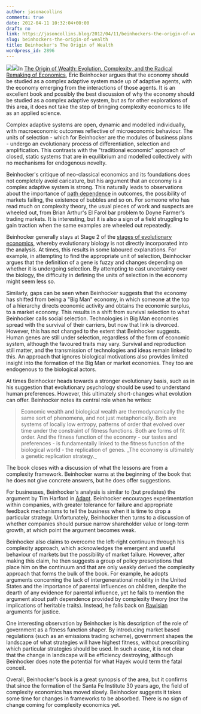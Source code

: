 ```yaml
---
author: jasonacollins
comments: true
date: 2012-04-11 10:32:04+00:00
draft: no
link: https://jasoncollins.blog/2012/04/11/beinhockers-the-origin-of-wealth/
slug: beinhockers-the-origin-of-wealth
title: Beinhocker's The Origin of Wealth
wordpress_id: 2896
---
```


[![](//ws-na.amazon-adsystem.com/widgets/q?_encoding=UTF8&ASIN=1422121038&Format=_SL250_&ID=AsinImage&MarketPlace=US&ServiceVersion=20070822&WS=1&tag=evolvieconom-20)](https://www.amazon.com/Origin-Wealth-Remaking-Economics-Business/dp/1422121038/ref=as_li_ss_il?ref_=nav_ya_signin&&linkCode=li3&tag=evolvieconom-20&linkId=98c76b1cdf77f75642d22769f5d38feb)![](https://ir-na.amazon-adsystem.com/e/ir?t=evolvieconom-20&l=li3&o=1&a=1422121038)In [The Origin of Wealth: Evolution, Complexity, and the Radical Remaking of Economics](https://amzn.to/2rrkFl0), Eric Beinhocker argues that the economy should be studied as a complex adaptive system made up of adaptive agents, with the economy emerging from the interactions of those agents. It is an excellent book and possibly the best discussion of why the economy should be studied as a complex adaptive system, but as for other explorations of this area, it does not take the step of bringing complexity economics to life as an applied science.

Complex adaptive systems are open, dynamic and modelled individually, with macroeconomic outcomes reflective of microeconomic behaviour. The units of selection - which for Beinhocker are the modules of business plans - undergo an evolutionary process of differentiation, selection and amplification. This contrasts with the "traditional economic" approach of closed, static systems that are in equilibrium and modelled collectively with no mechanisms for endogenous novelty.

Beinhocker's critique of neo-classical economics and its foundations does not completely avoid caricature, but his argument that an economy is a complex adaptive system is strong. This naturally leads to observations about the importance of [path dependence](http://en.wikipedia.org/wiki/Path_dependence) in outcomes, the possibility of markets failing, the existence of bubbles and so on. For someone who has read much on complexity theory, the usual pieces of work and suspects are wheeled out, from Brian Arthur's El Farol bar problem to Doyne Farmer's trading markets. It is interesting, but it is also a sign of a field struggling to gain traction when the same examples are wheeled out repeatedly.

Beinhocker generally stays at Stage 2 of the [stages of evolutionary economics](https://jasoncollins.blog/2012/04/the-three-stages-of-evolutionary-economics/), whereby evolutionary biology is not directly incorporated into the analysis. At times, this results in some laboured explanations. For example, in attempting to find the appropriate unit of selection, Beinhocker argues that the definition of a gene is fuzzy and changes depending on whether it is undergoing selection. By attempting to cast uncertainty over the biology, the difficulty in defining the units of selection in the economy might seem less so.

Similarly, gaps can be seen when Beinhocker suggests that the economy has shifted from being a "Big Man" economy, in which someone at the top of a hierarchy directs economic activity and obtains the economic surplus, to a market economy. This results in a shift from survival selection to what Beinhocker calls social selection. Technologies in Big Man economies spread with the survival of their carriers, but now that link is divorced. However, this has not changed to the extent that Beinhocker suggests. Human genes are still under selection, regardless of the form of economic system, although the favoured traits may vary. Survival and reproduction still matter, and the transmission of technologies and ideas remain linked to this. An approach that ignores biological motivations also provides limited insight into the formation of the Big Man or market economies. They too are endogenous to the biological actors.

At times Beinhocker heads towards a stronger evolutionary basis, such as in his suggestion that evolutionary psychology should be used to understand human preferences. However, this ultimately short-changes what evolution can offer. Beinhocker notes its central role when he writes:


<blockquote>Economic wealth and biological wealth are thermodynamically the same sort of phenomena, and not just metaphorically. Both are systems of locally low entropy, patterns of order that evolved over time under the constraint of fitness functions. Both are forms of fit order. And the fitness function of the economy - our tastes and preferences - is fundamentally linked to the fitness function of the biological world - the replication of genes. _The economy is ultimately a genetic replication strategy._</blockquote>


The book closes with a discussion of what the lessons are from a complexity framework. Beinhocker warns at the beginning of the book that he does not give concrete answers, but he does offer suggestions.

For businesses, Beinhocker's analysis is similar to (but predates) the argument by Tim Harford in [Adapt](https://jasoncollins.blog/2012/02/harfords-adapt-why-success-always-starts-with-failure/). Beinhocker encourages experimentation within companies, with greater tolerance for failure and appropriate feedback mechanisms to tell the business when it is time to drop a particular strategy. Unfortunately, Beinhocker then turns to a discussion of whether companies should pursue narrow shareholder value or long-term growth, at which point the argument becomes weak.

Beinhocker also claims to overcome the left-right continuum through his complexity approach, which acknowledges the emergent and useful behaviour of markets but the possibility of market failure. However, after making this claim, he then suggests a group of policy prescriptions that place him on the continuum and that are only weakly derived the complexity approach that forms the bulk of the book. For example, he adopts arguments concerning the lack of intergenerational mobility in the United States and the importance of parental influences on children, despite the dearth of any evidence for parental influence, yet he fails to mention the argument about path dependence provided by complexity theory (nor the implications of heritable traits). Instead, he falls back on [Rawlsian](http://en.wikipedia.org/wiki/A_Theory_of_Justice) arguments for justice.

One interesting observation by Beinhocker is his description of the role of government as a fitness function shaper. By introducing market based regulations (such as an emissions trading scheme), government shapes the landscape of what strategies will have highest fitness, without prescribing which particular strategies should be used. In such a case, it is not clear that the change in landscape will be efficiency destroying, although Beinhocker does note the potential for what Hayek would term the fatal conceit.

Overall, Beinhocker's book is a great synopsis of the area, but it confirms that since the formation of the Santa Fe Institute 30 years ago, the field of complexity economics has moved slowly. Beinhocker suggests it takes some time for changes in frameworks to be absorbed. There is no sign of change coming for complexity economics yet.
